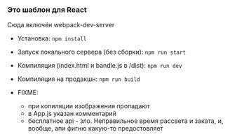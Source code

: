 ### Это шаблон для React  
   Сюда включён webpack-dev-server
  
* Установка: ```npm install```
  
* Запуск локального сервера (без сборки): ```npm run start```  
* Компиляция (index.html и bandle.js в /dist): ```npm run dev```  
* Компиляция на продакшн: ```npm run build```
  
* FIXME:
  * при копиляции изображения пропадают
  * в App.js указан комментарий
  * бесплатное api - зло. Неправильное время рассвета и заката, и, вообще, апи фигню какую-то предостовляет
